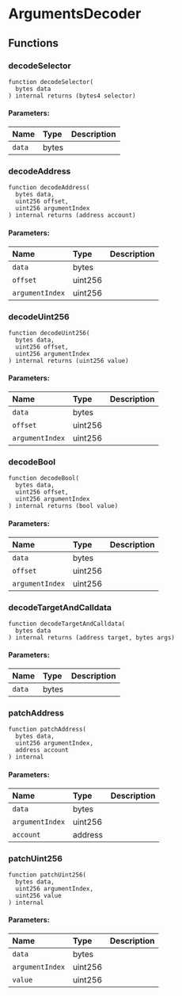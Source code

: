 # ArgumentsDecoder





## Functions
### decodeSelector
```solidity
function decodeSelector(
  bytes data
) internal returns (bytes4 selector)
```


#### Parameters:
| Name | Type | Description                                                          |
| :--- | :--- | :------------------------------------------------------------------- |
|`data` | bytes | 


### decodeAddress
```solidity
function decodeAddress(
  bytes data,
  uint256 offset,
  uint256 argumentIndex
) internal returns (address account)
```


#### Parameters:
| Name | Type | Description                                                          |
| :--- | :--- | :------------------------------------------------------------------- |
|`data` | bytes | 
|`offset` | uint256 | 
|`argumentIndex` | uint256 | 


### decodeUint256
```solidity
function decodeUint256(
  bytes data,
  uint256 offset,
  uint256 argumentIndex
) internal returns (uint256 value)
```


#### Parameters:
| Name | Type | Description                                                          |
| :--- | :--- | :------------------------------------------------------------------- |
|`data` | bytes | 
|`offset` | uint256 | 
|`argumentIndex` | uint256 | 


### decodeBool
```solidity
function decodeBool(
  bytes data,
  uint256 offset,
  uint256 argumentIndex
) internal returns (bool value)
```


#### Parameters:
| Name | Type | Description                                                          |
| :--- | :--- | :------------------------------------------------------------------- |
|`data` | bytes | 
|`offset` | uint256 | 
|`argumentIndex` | uint256 | 


### decodeTargetAndCalldata
```solidity
function decodeTargetAndCalldata(
  bytes data
) internal returns (address target, bytes args)
```


#### Parameters:
| Name | Type | Description                                                          |
| :--- | :--- | :------------------------------------------------------------------- |
|`data` | bytes | 


### patchAddress
```solidity
function patchAddress(
  bytes data,
  uint256 argumentIndex,
  address account
) internal
```


#### Parameters:
| Name | Type | Description                                                          |
| :--- | :--- | :------------------------------------------------------------------- |
|`data` | bytes | 
|`argumentIndex` | uint256 | 
|`account` | address | 


### patchUint256
```solidity
function patchUint256(
  bytes data,
  uint256 argumentIndex,
  uint256 value
) internal
```


#### Parameters:
| Name | Type | Description                                                          |
| :--- | :--- | :------------------------------------------------------------------- |
|`data` | bytes | 
|`argumentIndex` | uint256 | 
|`value` | uint256 | 


